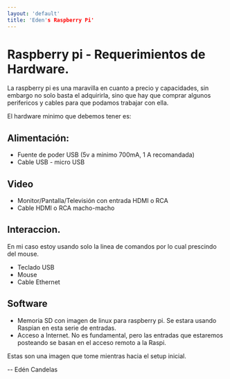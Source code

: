 ```yaml
---
layout: 'default'
title: 'Eden's Raspberry Pi'
---
```


# Raspberry pi - Requerimientos de Hardware.

La raspberry pi es una maravilla en cuanto a precio y capacidades, sin embargo
no solo basta el adquirirla, sino que hay que comprar algunos perifericos y 
cables para que podamos trabajar con ella.

El hardware minimo que debemos tener es:

## Alimentación:

* Fuente de poder USB (5v a minimo 700mA, 1 A recomandada)
* Cable USB - micro USB

## Video

* Monitor/Pantalla/Televisión con entrada HDMI o RCA
* Cable HDMI o RCA macho-macho

## Interaccion. 

En mi caso estoy usando solo la linea de comandos por lo cual prescindo del 
mouse.

 * Teclado USB
 * Mouse
 * Cable Ethernet

## Software

 * Memoria SD con imagen de linux para raspberry pi. Se estara usando Raspian 
   en esta serie de entradas.
 * Acceso a Internet. No es fundamental, pero las entradas que estaremos 
   posteando se basan en el acceso remoto a la Raspi.

Estas son una imagen que tome mientras hacia el setup inicial.

--
Edén Candelas
